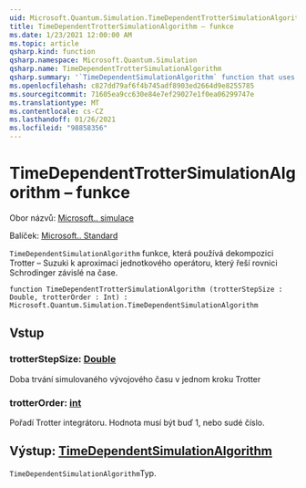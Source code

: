 ```yaml
---
uid: Microsoft.Quantum.Simulation.TimeDependentTrotterSimulationAlgorithm
title: TimeDependentTrotterSimulationAlgorithm – funkce
ms.date: 1/23/2021 12:00:00 AM
ms.topic: article
qsharp.kind: function
qsharp.namespace: Microsoft.Quantum.Simulation
qsharp.name: TimeDependentTrotterSimulationAlgorithm
qsharp.summary: '`TimeDependentSimulationAlgorithm` function that uses a Trotter–Suzuki decomposition to approximate a unitary operator that solves the time-dependent Schrodinger equation.'
ms.openlocfilehash: c827dd79af6f4b745adf8903ed2664d9e8255785
ms.sourcegitcommit: 71605ea9cc630e84e7ef29027e1f0ea06299747e
ms.translationtype: MT
ms.contentlocale: cs-CZ
ms.lasthandoff: 01/26/2021
ms.locfileid: "98858356"
---
```

# <a name="timedependenttrottersimulationalgorithm-function"></a>TimeDependentTrotterSimulationAlgorithm – funkce

Obor názvů: [Microsoft.. simulace](xref:Microsoft.Quantum.Simulation)

Balíček: [Microsoft.. Standard](https://nuget.org/packages/Microsoft.Quantum.Standard)


`TimeDependentSimulationAlgorithm` funkce, která používá dekompozici Trotter – Suzuki k aproximaci jednotkového operátoru, který řeší rovnici Schrodinger závislé na čase.

```qsharp
function TimeDependentTrotterSimulationAlgorithm (trotterStepSize : Double, trotterOrder : Int) : Microsoft.Quantum.Simulation.TimeDependentSimulationAlgorithm
```


## <a name="input"></a>Vstup

### <a name="trotterstepsize--double"></a>trotterStepSize: [Double](xref:microsoft.quantum.lang-ref.double)

Doba trvání simulovaného vývojového času v jednom kroku Trotter


### <a name="trotterorder--int"></a>trotterOrder: [int](xref:microsoft.quantum.lang-ref.int)

Pořadí Trotter integrátoru. Hodnota musí být buď 1, nebo sudé číslo.



## <a name="output--timedependentsimulationalgorithm"></a>Výstup: [TimeDependentSimulationAlgorithm](xref:Microsoft.Quantum.Simulation.TimeDependentSimulationAlgorithm)

`TimeDependentSimulationAlgorithm`Typ.